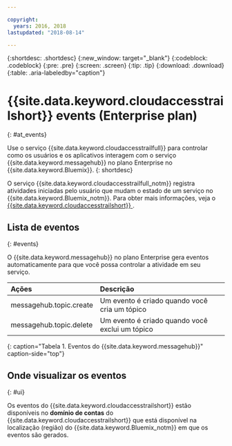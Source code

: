 ```yaml
---

copyright:
  years: 2016, 2018
lastupdated: "2018-08-14"

---
```


{:shortdesc: .shortdesc}
{:new_window: target="_blank"}
{:codeblock: .codeblock}
{:pre: .pre}
{:screen: .screen}
{:tip: .tip}
{:download: .download}
{:table: .aria-labeledby="caption"}

<!-- Name your file `at-events.md` and include it in the Reference nav group in your toc file. -->

# {{site.data.keyword.cloudaccesstrailshort}}  events (Enterprise plan)
{: #at_events}

Use o serviço {{site.data.keyword.cloudaccesstrailfull}} para controlar como os usuários e os aplicativos interagem com o serviço {{site.data.keyword.messagehub}} no plano Enterprise no {{site.data.keyword.Bluemix}}. 
{: shortdesc}

O serviço {{site.data.keyword.cloudaccesstrailfull_notm}} registra atividades iniciadas pelo usuário que mudam o estado de um serviço no {{site.data.keyword.Bluemix_notm}}. Para obter mais informações, veja o  [ {{site.data.keyword.cloudaccesstrailshort}} ](/docs/services/cloud-activity-tracker/index.html#getting-started-with-cla).

<!-- You can create different sections to group events by area. -->

## Lista de eventos
{: #events}

<!-- Make sure you introduce the table with a detailed description that immediately precedes it. For example, see https://console.bluemix.net/docs/services/cloud-activity-tracker/services/at_events_cf.html#catalog. -->

O {{site.data.keyword.messagehub}} no plano Enterprise gera eventos automaticamente para que você possa controlar a atividade em seu serviço.

| Ações | Descrição |
|:-------|:------------|
| messagehub.topic.create | Um evento é criado quando você cria um tópico|
| messagehub.topic.delete | Um evento é criado quando você exclui um tópico|
{: caption="Tabela 1. Eventos do {{site.data.keyword.messagehub}}" caption-side="top"}

## Onde visualizar os eventos
{: #ui}

<!-- For example, choose one of the following two options. -->

<!-- Option 2: Add the following sentence if your service sends events to the account domain. -->

Os eventos do {{site.data.keyword.cloudaccesstrailshort}} estão disponíveis no **domínio de contas** do {{site.data.keyword.cloudaccesstrailshort}} que está disponível na localização (região) do {{site.data.keyword.Bluemix_notm}} em que os eventos são gerados.










